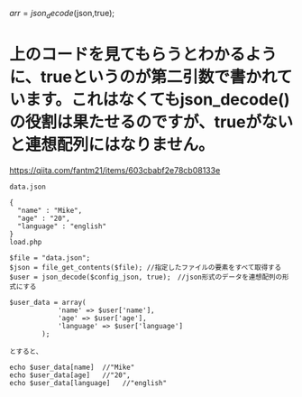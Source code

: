 $arr = json_decode($json,true);

# 上のコードを見てもらうとわかるように、trueというのが第二引数で書かれています。これはなくてもjson_decode()の役割は果たせるのですが、trueがないと連想配列にはなりません。

https://qiita.com/fantm21/items/603cbabf2e78cb08133e

```
data.json

{
  "name" : "Mike",
  "age" : "20",
  "language" : "english"
}
load.php

$file = "data.json";
$json = file_get_contents($file); //指定したファイルの要素をすべて取得する
$user = json_decode($config_json, true);　//json形式のデータを連想配列の形式にする

$user_data = array(
            'name' => $user['name'],
            'age' => $user['age'],
            'language' => $user['language']
        );

とすると、

echo $user_data[name]  //"Mike"
echo $user_data[age]   //"20",
echo $user_data[language]   //"english"
```
